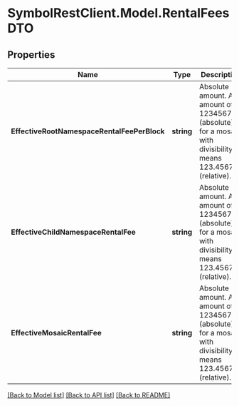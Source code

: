 # SymbolRestClient.Model.RentalFeesDTO

## Properties

Name | Type | Description | Notes
------------ | ------------- | ------------- | -------------
**EffectiveRootNamespaceRentalFeePerBlock** | **string** | Absolute amount. An amount of 123456789 (absolute) for a mosaic with divisibility 6 means 123.456789 (relative). | 
**EffectiveChildNamespaceRentalFee** | **string** | Absolute amount. An amount of 123456789 (absolute) for a mosaic with divisibility 6 means 123.456789 (relative). | 
**EffectiveMosaicRentalFee** | **string** | Absolute amount. An amount of 123456789 (absolute) for a mosaic with divisibility 6 means 123.456789 (relative). | 

[[Back to Model list]](../README.md#documentation-for-models) [[Back to API list]](../README.md#documentation-for-api-endpoints) [[Back to README]](../README.md)

